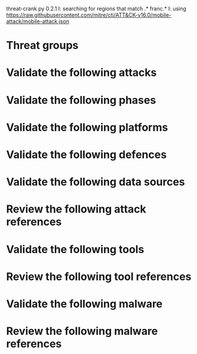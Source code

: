 threat-crank.py 0.2.1
I: searching for regions that match .* franc.*
I: using https://raw.githubusercontent.com/mitre/cti/ATT&CK-v16.0/mobile-attack/mobile-attack.json
# Threat groups


# Validate the following attacks


# Validate the following phases


# Validate the following platforms


# Validate the following defences


# Validate the following data sources


# Review the following attack references


# Validate the following tools


# Review the following tool references


# Validate the following malware


# Review the following malware references


